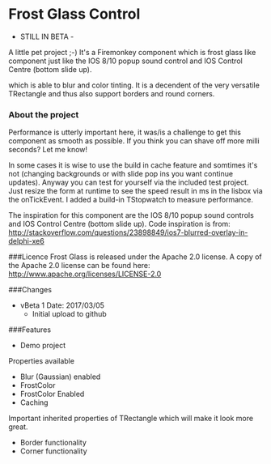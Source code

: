 # Frost Glass Control

- STILL IN BETA -

A little pet project ;-) It's a Firemonkey component which is frost glass like component just like the IOS 8/10 popup sound control and IOS Control Centre (bottom slide up).

which is able to blur and color tinting. 
It is a decendent of the very versatile TRectangle and thus also support borders and round corners.

### About the project
Performance is utterly important here, it was/is a challenge to get this component as smooth as possible.  If you think you can shave off more milli seconds? Let me know!

In some cases it is wise to use the build in cache feature and somtimes it's not (changing backgrounds or with slide pop ins you want continue updates). Anyway you can test for yourself via the included test project. Just resize the form at runtime to see the speed result in ms in the lisbox via the onTickEvent. I added a build-in TStopwatch to measure performance.


The inspiration for this component are the IOS 8/10 popup sound controls and IOS Control Centre (bottom slide up). Code inspiration is from: http://stackoverflow.com/questions/23898849/ios7-blurred-overlay-in-delphi-xe6


###Licence
Frost Glass is released under the Apache 2.0 license.  A copy of the Apache 2.0 license can be found here: http://www.apache.org/licenses/LICENSE-2.0



###Changes
- vBeta 1 Date: 2017/03/05 
	- Initial upload to github



###Features
- Demo project

Properties available
- Blur (Gaussian) enabled 
- FrostColor
- FrostColor Enabled
- Caching


Important inherited properties of TRectangle which will make it look more great.
- Border functionality
- Corner functionality

